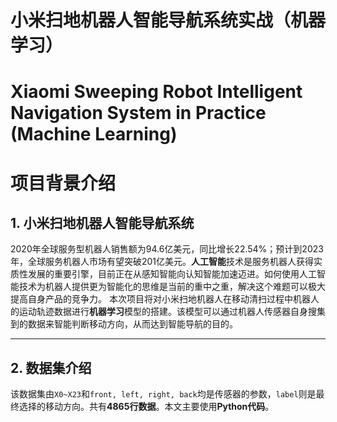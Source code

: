 # 小米扫地机器人智能导航系统实战（机器学习）
# Xiaomi Sweeping Robot Intelligent Navigation System in Practice (Machine Learning)
# 项目背景介绍
## 1. 小米扫地机器人智能导航系统
2020年全球服务型机器人销售额为94.6亿美元，同比增长22.54%；预计到2023年，全球服务机器人市场有望突破201亿美元。**人工智能**技术是服务机器人获得实质性发展的重要引擎，目前正在从感知智能向认知智能加速迈进。如何使用人工智能技术为机器人提供更为智能化的思维是当前的重中之重，解决这个难题可以极大提高自身产品的竞争力。
本次项目将对小米扫地机器人在移动清扫过程中机器人的运动轨迹数据进行**机器学习**模型的搭建。该模型可以通过机器人传感器自身搜集到的数据来智能判断移动方向，从而达到智能导航的目的。

---

## 2. 数据集介绍

该数据集由`X0~X23`和`front, left, right, back`均是传感器的参数，`label`则是最终选择的移动方向。共有**4865行数据**。本文主要使用**Python代码**。
